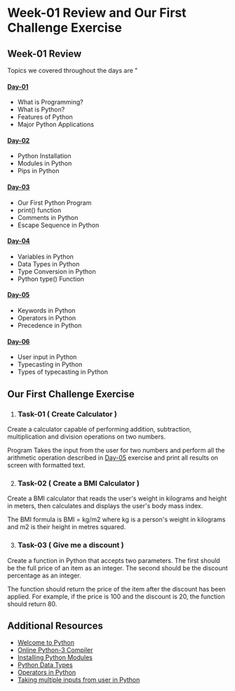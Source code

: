 # Week-01 Review and Our First Challenge Exercise

## Week-01 Review

Topics we covered throughout the days are "
#### [Day-01](https://github.com/hamzaiftkhar/100-Days-of-Code-with-Python/tree/main/Day-01)

- What is Programming?
- What is Python?
- Features of Python
- Major Python Applications

#### [Day-02](https://github.com/hamzaiftkhar/100-Days-of-Code-with-Python/tree/main/Day-02)

- Python Installation
- Modules in Python
- Pips in Python

#### [Day-03](https://github.com/hamzaiftkhar/100-Days-of-Code-with-Python/tree/main/Day-03)

- Our First Python Program
- print() function
- Comments in Python
- Escape Sequence in Python

#### [Day-04](https://github.com/hamzaiftkhar/100-Days-of-Code-with-Python/tree/main/Day-04)

- Variables in Python
- Data Types in Python
- Type Conversion in Python
- Python type() Function

#### [Day-05](https://github.com/hamzaiftkhar/100-Days-of-Code-with-Python/tree/main/Day-05)

- Keywords in Python
- Operators in Python
- Precedence in Python

#### [Day-06](https://github.com/hamzaiftkhar/100-Days-of-Code-with-Python/tree/main/Day-06)

- User input in Python
- Typecasting in Python
- Types of typecasting in Python

## Our First Challenge Exercise

1. ### Task-01  (  Create Calculator )

Create a calculator capable of performing addition, subtraction, multiplication and division operations on two numbers. 

Program Takes the input from the user for two numbers and perform all the arithmetic operation described in 
[Day-05](https://github.com/hamzaiftkhar/100-Days-of-Code-with-Python/tree/main/Day-05)
exercise and print all results on screen with formatted text.

2. ### Task-02  (  Create a BMI Calculator )

Create a BMI calculator that reads the user's weight in kilograms and height in meters, then calculates and displays the user's body mass index.

The BMI formula is BMI = kg/m2 where kg is a person's weight in kilograms and m2 is their height in metres squared.

3.  ### Task-03  ( Give me a discount )

Create a function in Python that accepts two parameters. The first should be the full price of an item as an integer. The second should be the discount percentage as an integer.

The function should return the price of the item after the discount has been applied. For example, if the price is 100 and the discount is 20, the function should return 80.


## Additional Resources

- [Welcome to Python](https://www.python.org/shell/)
- [Online Python-3 Compiler](https://www.tutorialspoint.com/execute_python3_online.php)
- [Installing Python Modules](https://docs.python.org/3/installing/index.html)
- [Python Data Types](https://www.geeksforgeeks.org/python-data-types/)
- [Operators in Python](https://www.geeksforgeeks.org/python-operators/?ref=lbp)
- [Taking multiple inputs from user in Python](https://www.geeksforgeeks.org/taking-multiple-inputs-from-user-in-python/?ref=lbp)
